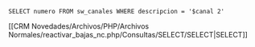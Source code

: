 `SELECT numero FROM sw_canales WHERE descripcion = '$canal 2'`

[[CRM Novedades/Archivos/PHP/Archivos Normales/reactivar_bajas_nc.php/Consultas/SELECT/SELECT|SELECT]]